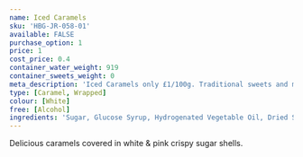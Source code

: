 ```yaml
---
name: Iced Caramels
sku: 'HBG-JR-058-01'
available: FALSE
purchase_option: 1
price: 1
cost_price: 0.4
container_water_weight: 919
container_sweets_weight: 0
meta_description: 'Iced Caramels only £1/100g. Traditional sweets and more at Humbugs Confectionery Store. Specialists in satisfying your sweet tooth!'
type: [Caramel, Wrapped]
colour: [White]
free: [Alcohol]
ingredients: 'Sugar, Glucose Syrup, Hydrogenated Vegetable Oil, Dried Skimmed Milk, Gelatine Milk Protein, Egg Albumen, Salt. Emulsifier: Soya Lecithin, E471; Vanillin, Colour: E122'
---
```

Delicious caramels covered in white & pink crispy sugar shells.